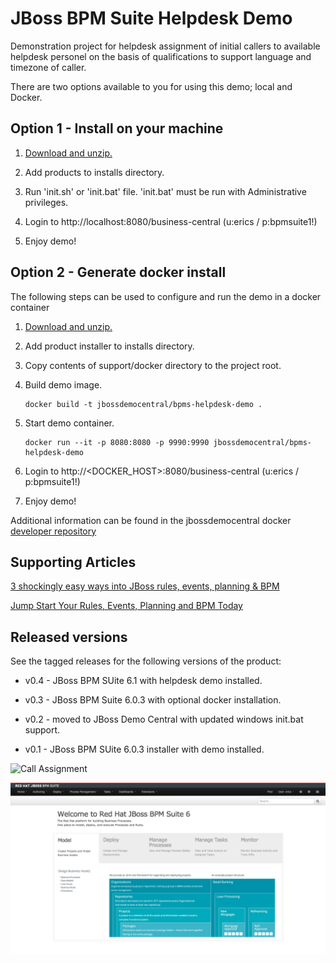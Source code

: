 JBoss BPM Suite Helpdesk Demo 
=============================
Demonstration project for helpdesk assignment of initial callers to available helpdesk personel on the basis of qualifications to
support language and timezone of caller.

There are two options available to you for using this demo; local and Docker.


Option 1 - Install on your machine
----------------------------------
1. [Download and unzip.](https://github.com/jbossdemocentral/bpms-helpdesk-demo/archive/master.zip)

2. Add products to installs directory.

3. Run 'init.sh' or 'init.bat' file. 'init.bat' must be run with Administrative privileges.

4. Login to http://localhost:8080/business-central  (u:erics / p:bpmsuite1!)

5. Enjoy demo!


Option 2 - Generate docker install
----------------------------------
The following steps can be used to configure and run the demo in a docker container

1. [Download and unzip.](https://github.com/jbossdemocentral/bpms-helpdesk-demo/archive/master.zip)

2. Add product installer to installs directory.

3. Copy contents of support/docker directory to the project root.

4. Build demo image.

	```
	docker build -t jbossdemocentral/bpms-helpdesk-demo .
	```
5. Start demo container.

	```
	docker run --it -p 8080:8080 -p 9990:9990 jbossdemocentral/bpms-helpdesk-demo
	```
6. Login to http://<DOCKER_HOST>:8080/business-central (u:erics / p:bpmsuite1!)

7. Enjoy demo!

Additional information can be found in the jbossdemocentral docker [developer repository](https://github.com/jbossdemocentral/docker-developer)


Supporting Articles
-------------------
[3 shockingly easy ways into JBoss rules, events, planning & BPM](http://www.schabell.org/2015/01/3-shockingly-easy-ways-into-jboss-brms-bpmsuite.html)

[Jump Start Your Rules, Events, Planning and BPM Today](http://www.schabell.org/2014/12/jump-start-rules-events-planning-bpm-today.html)


Released versions
-----------------

See the tagged releases for the following versions of the product:

- v0.4 - JBoss BPM SUite 6.1 with helpdesk demo installed.

- v0.3 - JBoss BPM Suite 6.0.3 with optional docker installation.

- v0.2 - moved to JBoss Demo Central with updated windows init.bat support.

- v0.1 - JBoss BPM SUite 6.0.3 installer with demo installed.

![Call Assignment](https://github.com/eschabell/bpms-helpdesk-demo/blob/master/docs/demo-images/call-assignment.png?raw=true)

![BPM Suite](https://github.com/eschabell/bpms-helpdesk-demo/blob/master/docs/demo-images/bpmsuite.png?raw=true)
